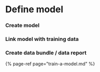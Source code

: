 # Define model

### Create model

### Link model with training data

### Create data bundle / data report

{% page-ref page="train-a-model.md" %}



